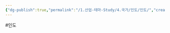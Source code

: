 ```yaml
---
{"dg-publish":true,"permalink":"/1.산업-테마-Study/4.국가/인도/인도/","created":"2024-11-20T21:02:30.081+09:00","updated":"2025-06-03T20:07:22.361+09:00"}
---
```


#인도
